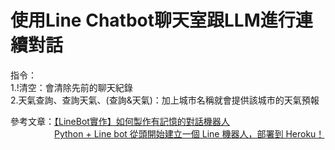 # 使用Line Chatbot聊天室跟LLM進行連續對話
指令：  
1.!清空：會清除先前的聊天紀錄  
2.天氣查詢、查詢天氣、(查詢&天氣)：加上城市名稱就會提供該城市的天氣預報

參考文章：[【LineBot實作】如何製作有記憶的對話機器人](https://medium.com/@pearl3904/linebot%E5%AF%A6%E4%BD%9C-%E5%A6%82%E4%BD%95%E8%A3%BD%E4%BD%9C%E6%9C%89%E8%A8%98%E6%86%B6%E7%9A%84%E5%B0%8D%E8%A9%B1%E6%A9%9F%E5%99%A8%E4%BA%BA-0a80a9601e3d)  
　　　　　[Python + Line bot 從頭開始建立一個 Line 機器人，部署到 Heroku！](https://molly1024.medium.com/python-%E8%88%87-line-bot-%E5%BE%9E%E9%A0%AD%E9%96%8B%E5%A7%8B%E5%BB%BA%E7%AB%8B%E4%B8%80%E5%80%8B-line-%E6%A9%9F%E5%99%A8%E4%BA%BA-%E9%83%A8%E7%BD%B2%E5%88%B0-heroku-51512b04cb7b#b5e8)
